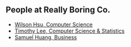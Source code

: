 People at Really Boring Co.
---

- [Wilson Hsu, Computer Science](./wilson_hsu.md)
- [Timothy Lee, Computer Science & Statistics](./timothy_lee.md)
- [Samuel Huang, Business](./samuel_huang.md)
